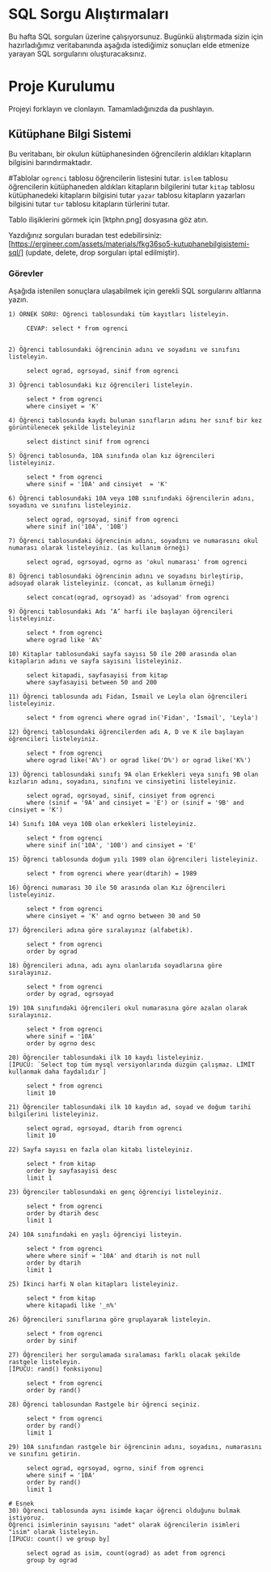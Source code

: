 # SQL Sorgu Alıştırmaları

Bu hafta SQL sorguları üzerine çalışıyorsunuz. Bugünkü alıştırmada sizin için hazırladığımız veritabanında aşağıda istediğimiz sonuçları elde etmenize yarayan SQL sorgularını oluşturacaksınız.

# Proje Kurulumu

Projeyi forklayın ve clonlayın. Tamamladığınızda da pushlayın.

## Kütüphane Bilgi Sistemi

Bu veritabanı, bir okulun kütüphanesinden öğrencilerin aldıkları kitapların bilgisini barındırmaktadır.

#Tablolar
`ogrenci` tablosu öğrencilerin listesini tutar.
`islem` tablosu öğrencilerin kütüphaneden aldıkları kitapların bilgilerini tutar
`kitap` tablosu kütüphanedeki kitapların bilgisini tutar
`yazar` tablosu kitapların yazarları bilgisini tutar
`tur` tablosu kitapların türlerini tutar.

Tablo ilişiklerini görmek için [ktphn.png] dosyasına göz atın.

Yazdığınız sorguları buradan test edebilirsiniz: [https://ergineer.com/assets/materials/fkg36so5-kutuphanebilgisistemi-sql/] (update, delete, drop sorguları iptal edilmiştir).

### Görevler

Aşağıda istenilen sonuçlara ulaşabilmek için gerekli SQL sorgularını altlarına yazın.

    1) ÖRNEK SORU: Öğrenci tablosundaki tüm kayıtları listeleyin.

    	 CEVAP: select * from ogrenci


    2) Öğrenci tablosundaki öğrencinin adını ve soyadını ve sınıfını listeleyin.

    	 select ograd, ogrsoyad, sinif from ogrenci

    3) Öğrenci tablosundaki kız öğrencileri listeleyin.

    	 select * from ogrenci
    	 where cinsiyet = 'K'

    4) Öğrenci tablosunda kaydı bulunan sınıfların adını her sınıf bir kez görüntülenecek şekilde listeleyiniz

    	 select distinct sinif from ogrenci

    5) Öğrenci tablosunda, 10A sınıfında olan kız öğrencileri listeleyiniz.

    	 select * from ogrenci
    	 where sinif = '10A' and cinsiyet  = 'K'

    6) Öğrenci tablosundaki 10A veya 10B sınıfındaki öğrencilerin adını, soyadını ve sınıfını listeleyiniz.

    	 select ograd, ogrsoyad, sinif from ogrenci
    	 where sinif in('10A', '10B')

    7) Öğrenci tablosundaki öğrencinin adını, soyadını ve numarasını okul numarası olarak listeleyiniz. (as kullanım örneği)

    	 select ograd, ogrsoyad, ogrno as 'okul numarası' from ogrenci

    8) Öğrenci tablosundaki öğrencinin adını ve soyadını birleştirip, adsoyad olarak listeleyiniz. (concat, as kullanım örneği)

    	 select concat(ograd, ogrsoyad) as 'adsoyad' from ogrenci

    9) Öğrenci tablosundaki Adı ‘A’ harfi ile başlayan öğrencileri listeleyiniz.

    	 select * from ogrenci
    	 where ograd like 'A%'

    10) Kitaplar tablosundaki sayfa sayısı 50 ile 200 arasında olan kitapların adını ve sayfa sayısını listeleyiniz.

    	 select kitapadi, sayfasayisi from kitap
    	 where sayfasayisi between 50 and 200

    11) Öğrenci tablosunda adı Fidan, İsmail ve Leyla olan öğrencileri listeleyiniz.

    	 select * from ogrenci where ograd in('Fidan', 'İsmail', 'Leyla')

    12) Öğrenci tablosundaki öğrencilerden adı A, D ve K ile başlayan öğrencileri listeleyiniz.

    	 select * from ogrenci
    	 where ograd like('A%') or ograd like('D%') or ograd like('K%')

    13) Öğrenci tablosundaki sınıfı 9A olan Erkekleri veya sınıfı 9B olan kızların adını, soyadını, sınıfını ve cinsiyetini listeleyiniz.

     	 select ograd, ogrsoyad, sinif, cinsiyet from ogrenci
     	 where (sinif = '9A' and cinsiyet = 'E') or (sinif = '9B' and cinsiyet = 'K')

    14) Sınıfı 10A veya 10B olan erkekleri listeleyiniz.

     	 select * from ogrenci
     	 where sinif in('10A', '10B') and cinsiyet = 'E'

    15) Öğrenci tablosunda doğum yılı 1989 olan öğrencileri listeleyiniz.

     	 select * from ogrenci where year(dtarih) = 1989

    16) Öğrenci numarası 30 ile 50 arasında olan Kız öğrencileri listeleyiniz.

    	 select * from ogrenci
    	 where cinsiyet = 'K' and ogrno between 30 and 50

    17) Öğrencileri adına göre sıralayınız (alfabetik).

    	 select * from ogrenci
    	 order by ograd

    18) Öğrencileri adına, adı aynı olanlarıda soyadlarına göre sıralayınız.

    	 select * from ogrenci
    	 order by ograd, ogrsoyad

    19) 10A sınıfındaki öğrencileri okul numarasına göre azalan olarak sıralayınız.

    	 select * from ogrenci
    	 where sinif = '10A'
    	 order by ogrno desc

    20) Öğrenciler tablosundaki ilk 10 kaydı listeleyiniz.
    [İPUCU: `Select top tüm mysql versiyonlarında düzgün çalışmaz. LİMİT kullanmak daha faydalıdır`]

    	 select * from ogrenci
    	 limit 10

    21) Öğrenciler tablosundaki ilk 10 kaydın ad, soyad ve doğum tarihi bilgilerini listeleyiniz.

    	 select ograd, ogrsoyad, dtarih from ogrenci
    	 limit 10

    22) Sayfa sayısı en fazla olan kitabı listeleyiniz.

    	 select * from kitap
    	 order by sayfasayisi desc
    	 limit 1

    23) Öğrenciler tablosundaki en genç öğrenciyi listeleyiniz.

    	 select * from ogrenci
    	 order by dtarih desc
    	 limit 1

    24) 10A sınıfındaki en yaşlı öğrenciyi listeyin.

    	 select * from ogrenci
    	 where where sinif = '10A' and dtarih is not null
    	 order by dtarih
    	 limit 1

    25) İkinci harfi N olan kitapları listeleyiniz.

    	 select * from kitap
    	 where kitapadi like '_n%'

    26) Öğrencileri sınıflarına göre gruplayarak listeleyin.

    	 select * from ogrenci
    	 order by sinif

    27) Öğrencileri her sorgulamada sıralaması farklı olacak şekilde rastgele listeleyin.
    [İPUCU: rand() fonksiyonu]

    	 select * from ogrenci
    	 order by rand()

    28) Öğrenci tablosundan Rastgele bir öğrenci seçiniz.

    	 select * from ogrenci
    	 order by rand()
    	 limit 1

    29) 10A sınıfından rastgele bir öğrencinin adını, soyadını, numarasını ve sınıfını getirin.

    	 select ograd, ogrsoyad, ogrno, sinif from ogrenci
    	 where sinif = '10A'
    	 order by rand()
    	 limit 1

    # Esnek
    30) Öğrenci tablosunda aynı isimde kaçar öğrenci olduğunu bulmak istiyoruz.
    Öğrenci isimlerinin sayısını "adet" olarak öğrencilerin isimleri "isim" olarak listeleyin.
    [İPUCU: count() ve group by]

    	 select ograd as isim, count(ograd) as adet from ogrenci
    	 group by ograd
